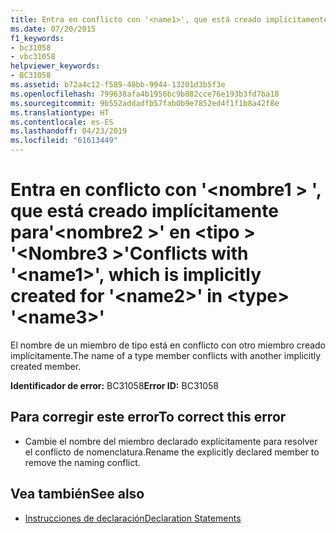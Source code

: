 ```yaml
---
title: Entra en conflicto con '<name1>', que está creado implícitamente para'<name2>' en <type> '<name3>'
ms.date: 07/20/2015
f1_keywords:
- bc31058
- vbc31058
helpviewer_keywords:
- BC31058
ms.assetid: b72a4c12-f589-48bb-9944-13201d3b5f3e
ms.openlocfilehash: 799638afa4b1956bc9b882cce76e193b3fd7ba18
ms.sourcegitcommit: 9b552addadfb57fab0b9e7852ed4f1f1b8a42f8e
ms.translationtype: HT
ms.contentlocale: es-ES
ms.lasthandoff: 04/23/2019
ms.locfileid: "61613449"
---
```

# <a name="conflicts-with-name1-which-is-implicitly-created-for-name2-in-type-name3"></a><span data-ttu-id="d897f-102">Entra en conflicto con '\<nombre1 > ', que está creado implícitamente para'\<nombre2 >' en \<tipo > '\<Nombre3 >'</span><span class="sxs-lookup"><span data-stu-id="d897f-102">Conflicts with '\<name1>', which is implicitly created for '\<name2>' in \<type> '\<name3>'</span></span>
<span data-ttu-id="d897f-103">El nombre de un miembro de tipo está en conflicto con otro miembro creado implícitamente.</span><span class="sxs-lookup"><span data-stu-id="d897f-103">The name of a type member conflicts with another implicitly created member.</span></span>  
  
 <span data-ttu-id="d897f-104">**Identificador de error:** BC31058</span><span class="sxs-lookup"><span data-stu-id="d897f-104">**Error ID:** BC31058</span></span>  
  
## <a name="to-correct-this-error"></a><span data-ttu-id="d897f-105">Para corregir este error</span><span class="sxs-lookup"><span data-stu-id="d897f-105">To correct this error</span></span>  
  
- <span data-ttu-id="d897f-106">Cambie el nombre del miembro declarado explícitamente para resolver el conflicto de nomenclatura.</span><span class="sxs-lookup"><span data-stu-id="d897f-106">Rename the explicitly declared member to remove the naming conflict.</span></span>  
  
## <a name="see-also"></a><span data-ttu-id="d897f-107">Vea también</span><span class="sxs-lookup"><span data-stu-id="d897f-107">See also</span></span>

- [<span data-ttu-id="d897f-108">Instrucciones de declaración</span><span class="sxs-lookup"><span data-stu-id="d897f-108">Declaration Statements</span></span>](~/docs/visual-basic/programming-guide/language-features/statements.md#declaration-statements)
